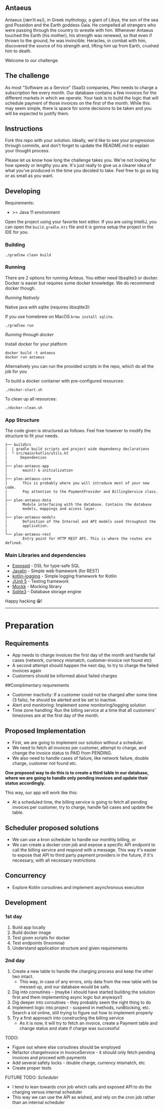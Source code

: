 ## Antaeus

Antaeus (/ænˈtiːəs/), in Greek mythology, a giant of Libya, the son of the sea god Poseidon and the Earth goddess Gaia. He compelled all strangers who were passing through the country to wrestle with him. Whenever Antaeus touched the Earth (his mother), his strength was renewed, so that even if thrown to the ground, he was invincible. Heracles, in combat with him, discovered the source of his strength and, lifting him up from Earth, crushed him to death.

Welcome to our challenge.

## The challenge

As most "Software as a Service" (SaaS) companies, Pleo needs to charge a subscription fee every month. Our database contains a few invoices for the different markets in which we operate. Your task is to build the logic that will schedule payment of those invoices on the first of the month. While this may seem simple, there is space for some decisions to be taken and you will be expected to justify them.

## Instructions

Fork this repo with your solution. Ideally, we'd like to see your progression through commits, and don't forget to update the README.md to explain your thought process.

Please let us know how long the challenge takes you. We're not looking for how speedy or lengthy you are. It's just really to give us a clearer idea of what you've produced in the time you decided to take. Feel free to go as big or as small as you want.

## Developing

Requirements:
- \>= Java 11 environment

Open the project using your favorite text editor. If you are using IntelliJ, you can open the `build.gradle.kts` file and it is gonna setup the project in the IDE for you.

### Building

```
./gradlew clean build
```

### Running

There are 2 options for running Anteus. You either need libsqlite3 or docker. Docker is easier but requires some docker knowledge. We do recommend docker though.

*Running Natively*

Native java with sqlite (requires libsqlite3):

If you use homebrew on MacOS `brew install sqlite`.

```
./gradlew run
```

*Running through docker*

Install docker for your platform

```
docker build -t antaeus
docker run antaeus
```

Alternatively you can run the provided scripts in the repo, which do all the job for you

To build a docker container with pre-configured resources:
```
./docker-start.sh
```

To clean up all resources:
```
./docker-clean.sh
```

### App Structure
The code given is structured as follows. Feel free however to modify the structure to fit your needs.
```
├── buildSrc
|  | gradle build scripts and project wide dependency declarations
|  └ src/main/kotlin/utils.kt 
|      Dependencies
|
├── pleo-antaeus-app
|       main() & initialization
|
├── pleo-antaeus-core
|       This is probably where you will introduce most of your new code.
|       Pay attention to the PaymentProvider and BillingService class.
|
├── pleo-antaeus-data
|       Module interfacing with the database. Contains the database 
|       models, mappings and access layer.
|
├── pleo-antaeus-models
|       Definition of the Internal and API models used throughout the
|       application.
|
└── pleo-antaeus-rest
        Entry point for HTTP REST API. This is where the routes are defined.
```

### Main Libraries and dependencies
* [Exposed](https://github.com/JetBrains/Exposed) - DSL for type-safe SQL
* [Javalin](https://javalin.io/) - Simple web framework (for REST)
* [kotlin-logging](https://github.com/MicroUtils/kotlin-logging) - Simple logging framework for Kotlin
* [JUnit 5](https://junit.org/junit5/) - Testing framework
* [Mockk](https://mockk.io/) - Mocking library
* [Sqlite3](https://sqlite.org/index.html) - Database storage engine

Happy hacking 😁!

---
# Preparation

## Requirements

* App needs to charge invoices the first day of the month and handle fail cases (network, currency mismatch, customer-invoice not found etc)
* A second attempt should happen the next day, to try to charge the failed invoices again  
* Customers should be informed about failed charges
  
##Complimentary requirements
* Customer inactivity: If a customer could not be charged after some time (3 fails), he should be alerted and be set to inactive.
* Alert and monitoring: Implement some monitoring/logging solution
* Time zone handling: Run the billing service at a time that all customers' timezones are at the first day of the month.

## Proposed Implementation

* First, we are going to implement our solution without a scheduler.
* We need to fetch all invoices per customer, attempt to charge, and change the invoice status to PAID from PENDING.
* We also need to handle cases of failure, like network failure, double charge, customer not found etc.

**One proposed way to do this is to create a third table in our database, where we are going to handle only pending invoices and update their status accordingly.**

This way, our app will work like this:
* At a scheduled time, the billing service is going to fetch all pending invoices per customer, try to charge, handle fail cases and update the table.

## Scheduler proposed solutions

* We can use a kron scheduler to handle our monthly billing, or 
* We can create a docker cron job and expose a specific API endpoint to call the billing service and respond with a message. This way it's easier to expose that API to third party payment providers in the future, if it's necessary, with all necessary restrictions

## Concurrency

* Explore Kotlin coroutines and implement asynchronous execution

## Development

### 1st day 

1. Build app locally
2. Build docker image
3. Test given scripts for docker
4. Test endpoints (Insomnia)
5. Understand application structure and given requirements

### 2nd day

1. Create a new table to handle the charging process and keep the other two intact.
   * This way, in case of any errors, only data from the new table with be messed up, and our database would be safe.
2. Dig into coroutines - (maybe I should have started building the solution first and them implementing async logic but anyways!)
2. Dig deeper into coroutines - they probably seem the right thing to do
3. Implement logic into project - suspend in methods, runBlocking, etc. Search a lot online, still trying to figure out how to implement properly
4. Try a first approach into constructing the billing service
    * As it is now, it will try to fetch an invoice, create a Payment table and change status and state if charge was successful
    
TODO:
* Figure out where else coroutines should be employed
* Refactor chargeInvoice in InvoiceService - it should only fetch pending invoices and proceed with payments 
* Add several safety locks - double charge, currency mismatch, etc
* Create proper tests

FUTURE TODO:
*Scheduler*
* I tend to lean towards cron job which calls and exposed API to do the charging versus internal scheduler
* This way we can use the API as wished, and rely on the cron job rather than an internal scheduler